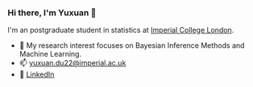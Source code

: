 ### Hi there, I'm Yuxuan 👋

I'm an postgraduate student in statistics at [Imperial College London](https://www.imperial.ac.uk/mathematics/). 

- 🔭 My research interest focuses on Bayesian Inference Methods and Machine Learning. 
- 📫 yuxuan.du22@imperial.ac.uk
- 💼 [LinkedIn](www.linkedin.com/in/alice-yuxuan-du)

